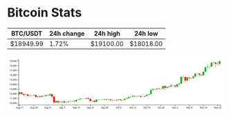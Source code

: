 # Bitcoin Stats

BTC/USDT|24h change|24h high|24h low|
|---|---|---|---|
|$18949.99|1.72%|$19100.00|$18018.00|

<img src="./chart.svg">
